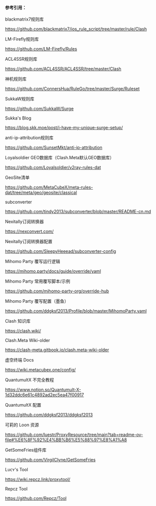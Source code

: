 #### 参考引用：



blackmatrix7规则库

https://github.com/blackmatrix7/ios_rule_script/tree/master/rule/Clash



LM-Firefly规则库

https://github.com/LM-Firefly/Rules



ACL4SSR规则库

https://github.com/ACL4SSR/ACL4SSR/tree/master/Clash



神机规则库

https://github.com/ConnersHua/RuleGo/tree/master/Surge/Ruleset



SukkaW规则库

https://github.com/SukkaW/Surge



Sukka's Blog

https://blog.skk.moe/post/i-have-my-unique-surge-setup/



anti-ip-attribution规则库

https://github.com/SunsetMkt/anti-ip-attribution



Loyalsoldier GEO数据库（Clash.Meta默认GEO数据库）

https://github.com/Loyalsoldier/v2ray-rules-dat




GeoSite清单

https://github.com/MetaCubeX/meta-rules-dat/tree/meta/geo/geosite/classical



subconverter

https://github.com/tindy2013/subconverter/blob/master/README-cn.md



Nexitally订阅转换器

https://nexconvert.com/



Nexitally订阅转换器配置

https://github.com/SleepyHeeead/subconverter-config



Mihomo Party 覆写运行逻辑

https://mihomo.party/docs/guide/override/yaml



Mihomo Party 常用覆写脚本/示例

https://github.com/mihomo-party-org/override-hub



Mihomo Party 覆写配置（墨鱼）

https://github.com/ddgksf2013/Profile/blob/master/MihomoParty.yaml



Clash 知识库

https://clash.wiki/



Clash.Meta Wiki-older

https://clash-meta.gitbook.io/clash.meta-wiki-older



虚空终端 Docs

https://wiki.metacubex.one/config/



QuantumultX 不完全教程

https://www.notion.so/Quantumult-X-1d32ddc6e61c4892ad2ec5ea47f00917



QuantumultX 配置

https://github.com/ddgksf2013/ddgksf2013



可莉的 Loon 资源

https://github.com/luestr/ProxyResource/tree/main?tab=readme-ov-file#%E6%8F%92%E4%BB%B6%E5%88%97%E8%A1%A8



GetSomeFries组件库

https://github.com/VirgilClyne/GetSomeFries



Lᴜᴄʏ's Tool

https://wiki.repcz.link/proxytool/



Repcz Tool

https://github.com/Repcz/Tool
